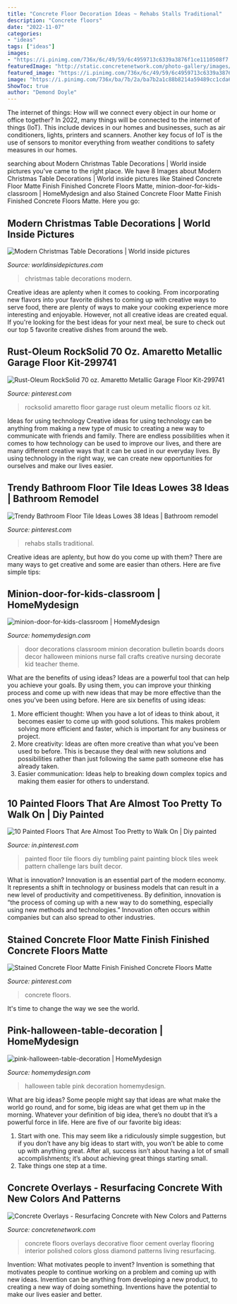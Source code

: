 ```yaml
---
title: "Concrete Floor Decoration Ideas ~ Rehabs Stalls Traditional"
description: "Concrete floors"
date: "2022-11-07"
categories:
- "ideas"
tags: ["ideas"]
images:
- "https://i.pinimg.com/736x/6c/49/59/6c4959713c6339a3876f1ce1110508f7.jpg"
featuredImage: "http://static.concretenetwork.com/photo-gallery/images/1200x625Exact_0x58/concrete-floors_1/concrete-floor-living-room-diamond-tan-aci-flooring-inc_56425.jpg"
featured_image: "https://i.pinimg.com/736x/6c/49/59/6c4959713c6339a3876f1ce1110508f7.jpg"
image: "https://i.pinimg.com/736x/ba/7b/2a/ba7b2a1c88b8214a59489cc1cda61d15.jpg"
ShowToc: true
author: "Demond Doyle"
---
```



The internet of things: How will we connect every object in our home or office together?
In 2022, many things will be connected to the internet of things (IoT). This include devices in our homes and businesses, such as air conditioners, lights, printers and scanners. Another key focus of IoT is the use of sensors to monitor everything from weather conditions to safety measures in our homes.

	

		
searching about Modern Christmas Table Decorations | World inside pictures you've came to the right place. We have 8 Images about Modern Christmas Table Decorations | World inside pictures like Stained Concrete Floor Matte Finish Finished Concrete Floors Matte, minion-door-for-kids-classroom | HomeMydesign and also Stained Concrete Floor Matte Finish Finished Concrete Floors Matte. Here you go:
		
    
## Modern Christmas Table Decorations | World Inside Pictures

<img loading=lazy src="https://worldinsidepictures.com/wp-content/uploads/2013/12/Modern-Christmas-Table-Decorations-for-2012_17.jpg" onerror="this.onerror=null;this.src='https://tse2.mm.bing.net/th?id=OIP.rMhXOkhWqERzwmzkKjuqUAHaJ4&amp;pid=15.1';" alt="Modern Christmas Table Decorations | World inside pictures">

_Source: worldinsidepictures.com_

>christmas table decorations modern. 

	

Creative ideas are aplenty when it comes to cooking. From incorporating new flavors into your favorite dishes to coming up with creative ways to serve food, there are plenty of ways to make your cooking experience more interesting and enjoyable. However, not all creative ideas are created equal. If you're looking for the best ideas for your next meal, be sure to check out our top 5 favorite creative dishes from around the web.

    
## Rust-Oleum RockSolid 70 Oz. Amaretto Metallic Garage Floor Kit-299741

<img loading=lazy src="https://i.pinimg.com/736x/ba/7b/2a/ba7b2a1c88b8214a59489cc1cda61d15.jpg" onerror="this.onerror=null;this.src='https://tse2.mm.bing.net/th?id=OIP.HRjREDMuytuTqIMBmh-JuAAAAA&amp;pid=15.1';" alt="Rust-Oleum RockSolid 70 oz. Amaretto Metallic Garage Floor Kit-299741">

_Source: pinterest.com_

>rocksolid amaretto floor garage rust oleum metallic floors oz kit. 

	

Ideas for using technology
Creative ideas for using technology can be anything from making a new type of music to creating a new way to communicate with friends and family. There are endless possibilities when it comes to how technology can be used to improve our lives, and there are many different creative ways that it can be used in our everyday lives. By using technology in the right way, we can create new opportunities for ourselves and make our lives easier.

    
## Trendy Bathroom Floor Tile Ideas Lowes 38 Ideas | Bathroom Remodel

<img loading=lazy src="https://i.pinimg.com/736x/6c/49/59/6c4959713c6339a3876f1ce1110508f7.jpg" onerror="this.onerror=null;this.src='https://tse1.mm.bing.net/th?id=OIP.226mb_0BFRif6Jmws5FvzAAAAA&amp;pid=15.1';" alt="Trendy Bathroom Floor Tile Ideas Lowes 38 Ideas | Bathroom remodel">

_Source: pinterest.com_

>rehabs stalls traditional. 

	

Creative ideas are aplenty, but how do you come up with them? There are many ways to get creative and some are easier than others. Here are five simple tips: 

    
## Minion-door-for-kids-classroom | HomeMydesign

<img loading=lazy src="https://homemydesign.com/wp-content/uploads/2015/08/minion-door-for-kids-classroom.jpg" onerror="this.onerror=null;this.src='https://tse1.mm.bing.net/th?id=OIP.aHCddUBqtt42CdfJ5_ud9AHaJ4&amp;pid=15.1';" alt="minion-door-for-kids-classroom | HomeMydesign">

_Source: homemydesign.com_

>door decorations classroom minion decoration bulletin boards doors decor halloween minions nurse fall crafts creative nursing decorate kid teacher theme. 

	

What are the benefits of using ideas?
Ideas are a powerful tool that can help you achieve your goals. By using them, you can improve your thinking process and come up with new ideas that may be more effective than the ones you’ve been using before. Here are six benefits of using ideas: 
1. More efficient thought: When you have a lot of ideas to think about, it becomes easier to come up with good solutions. This makes problem solving more efficient and faster, which is important for any business or project. 
2. More creativity: Ideas are often more creative than what you’ve been used to before. This is because they deal with new solutions and possibilities rather than just following the same path someone else has already taken. 
3. Easier communication: Ideas help to breaking down complex topics and making them easier for others to understand.

    
## 10 Painted Floors That Are Almost Too Pretty To Walk On | Diy Painted

<img loading=lazy src="https://i.pinimg.com/736x/76/14/35/761435b111db6e44411f3480414c5054.jpg" onerror="this.onerror=null;this.src='https://tse4.mm.bing.net/th?id=OIP.iyrzRjBelixsgHNaDNmFLAHaLH&amp;pid=15.1';" alt="10 Painted Floors That Are Almost Too Pretty to Walk On | Diy painted">

_Source: in.pinterest.com_

>painted floor tile floors diy tumbling paint painting block tiles week pattern challenge lars built decor. 

	

What is innovation?
Innovation is an essential part of the modern economy. It represents a shift in technology or business models that can result in a new level of productivity and competitiveness. By definition, innovation is “the process of coming up with a new way to do something, especially using new methods and technologies.” Innovation often occurs within companies but can also spread to other industries.

    
## Stained Concrete Floor Matte Finish Finished Concrete Floors Matte

<img loading=lazy src="https://i.pinimg.com/736x/6c/15/99/6c15995efcf7cade86c09169be507194.jpg" onerror="this.onerror=null;this.src='https://tse2.mm.bing.net/th?id=OIP.3uozAVrcUlcDJn14ZXkDZAHaJ4&amp;pid=15.1';" alt="Stained Concrete Floor Matte Finish Finished Concrete Floors Matte">

_Source: pinterest.com_

>concrete floors. 

	

It's time to change the way we see the world.

    
## Pink-halloween-table-decoration | HomeMydesign

<img loading=lazy src="https://homemydesign.com/wp-content/uploads/2014/09/pink-halloween-table-decoration.jpg" onerror="this.onerror=null;this.src='https://tse1.mm.bing.net/th?id=OIP.SY18StK4O_4xomBvnvwmowHaLH&amp;pid=15.1';" alt="pink-halloween-table-decoration | HomeMydesign">

_Source: homemydesign.com_

>halloween table pink decoration homemydesign. 

	

What are big ideas?
Some people might say that ideas are what make the world go round, and for some, big ideas are what get them up in the morning. Whatever your definition of big idea, there’s no doubt that it’s a powerful force in life. Here are five of our favorite big ideas: 
1. Start with one. This may seem like a ridiculously simple suggestion, but if you don’t have any big ideas to start with, you won’t be able to come up with anything great. After all, success isn’t about having a lot of small accomplishments; it’s about achieving great things starting small. 
2. Take things one step at a time.

    
## Concrete Overlays - Resurfacing Concrete With New Colors And Patterns

<img loading=lazy src="http://static.concretenetwork.com/photo-gallery/images/1200x625Exact_0x58/concrete-floors_1/concrete-floor-living-room-diamond-tan-aci-flooring-inc_56425.jpg" onerror="this.onerror=null;this.src='https://tse3.mm.bing.net/th?id=OIP.qK29S5629-xDatTQ3Nm98wHaD2&amp;pid=15.1';" alt="Concrete Overlays - Resurfacing Concrete with New Colors and Patterns">

_Source: concretenetwork.com_

>concrete floors overlays decorative floor cement overlay flooring interior polished colors gloss diamond patterns living resurfacing. 

	

Invention: What motivates people to invent?
Invention is something that motivates people to continue working on a problem and coming up with new ideas. Invention can be anything from developing a new product, to creating a new way of doing something. Inventions have the potential to make our lives easier and better.

